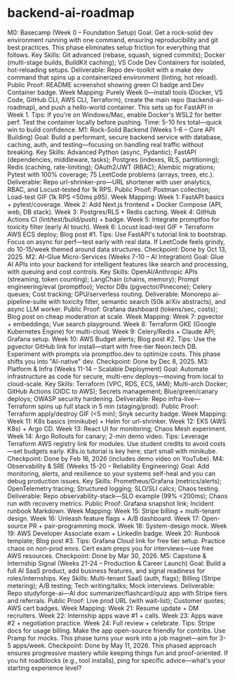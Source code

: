 # backend-ai-roadmap
M0: Basecamp (Week 0 – Foundation Setup)
Goal: Get a rock-solid dev environment running with one command, ensuring reproducibility and git best practices. This phase eliminates setup friction for everything that follows.
Key Skills: Git advanced (rebase, squash, signed commits); Docker (multi-stage builds, BuildKit caching); VS Code Dev Containers for isolated, hot-reloading setups.
Deliverable: Repo dev-toolkit with a make dev command that spins up a containerized environment (linting, hot reload).
Public Proof: README screenshot showing green CI badge and Dev Container badge.
Week Mapping: Purely Week 0—install tools (Docker, VS Code, GitHub CLI, AWS CLI, Terraform), create the main repo (backend-ai-roadmap), and push a hello-world container. This sets up for FastAPI in Week 1.
Tips: If you're on Windows/Mac, enable Docker's WSL2 for better perf. Test the container locally before pushing. Time: 5-10 hrs total—quick win to build confidence.
M1: Rock-Solid Backend (Weeks 1-6 – Core API Building)
Goal: Build a performant, secure backend service with database, caching, auth, and testing—focusing on handling real traffic without breaking.
Key Skills: Advanced Python (async, Pydantic); FastAPI (dependencies, middleware, tasks); Postgres (indexes, RLS, partitioning); Redis (caching, rate-limiting); OAuth2/JWT (RBAC); Alembic migrations; Pytest with 100% coverage; 75 LeetCode problems (arrays, trees, etc.).
Deliverable: Repo url-shrinker-pro—URL shortener with user analytics, RBAC, and Locust-tested for 1k RPS.
Public Proof: Postman collection; Load-test GIF (1k RPS <50ms p95).
Week Mapping:
Week 1: FastAPI basics + pytest/coverage.
Week 2: Add Next.js frontend + Docker Compose (API, web, DB stack).
Week 3: Postgres/RLS + Redis caching.
Week 4: GitHub Actions CI (lint/test/build/push) + badge.
Week 5: Integrate promptfoo for toxicity filter (early AI touch).
Week 6: Locust load-test GIF + Terraform AWS ECS deploy; Blog post #1.
Tips: Use FastAPI's tutorial link to bootstrap. Focus on async for perf—test early with real data. If LeetCode feels grindy, do 10-15/week themed around data structures. Checkpoint: Done by Oct 13, 2025.
M2: AI-Glue Micro-Services (Weeks 7-10 – AI Integration)
Goal: Glue AI APIs into your backend for intelligent features like search and processing, with queuing and cost controls.
Key Skills: OpenAI/Anthropic APIs (streaming, token counting); LangChain (chains, memory); Prompt engineering/eval (promptfoo); Vector DBs (pgvector/Pinecone); Celery queues; Cost tracking; GPU/serverless routing.
Deliverable: Monorepo ai-pipeline-suite with toxicity filter, semantic search (50k arXiv abstracts), and async LLM worker.
Public Proof: Grafana dashboard (tokens/sec, costs); Blog post on cheap moderation at scale.
Week Mapping:
Week 7: pgvector + embeddings; Vue search playground.
Week 8: Terraform GKE (Google Kubernetes Engine) for multi-cloud.
Week 9: Celery/Redis + Claude API; Grafana setup.
Week 10: AWS Budget alerts; Blog post #2.
Tips: Use the pgvector GitHub link for install—start with free-tier Neon.tech DB. Experiment with prompts via promptfoo.dev to optimize costs. This phase shifts you into "AI-native" dev. Checkpoint: Done by Dec 8, 2025.
M3: Platform & Infra (Weeks 11-14 – Scalable Deployment)
Goal: Automate infrastructure as code for secure, multi-env deploys—moving from local to cloud-scale.
Key Skills: Terraform (VPC, RDS, ECS, IAM); Multi-arch Docker; GitHub Actions (OIDC to AWS); Secrets management; Blue/green/canary deploys; OWASP security hardening.
Deliverable: Repo infra-live—Terraform spins up full stack in 5 min (staging/prod).
Public Proof: Terraform apply/destroy GIF (<5 min); Snyk security badge.
Week Mapping:
Week 11: K8s basics (minikube) + Helm for url-shrinker.
Week 12: EKS (AWS K8s) + Argo CD.
Week 13: React UI for monitoring; Chaos Mesh experiment.
Week 14: Argo Rollouts for canary; 2-min demo video.
Tips: Leverage Terraform AWS registry link for modules. Use student credits to avoid costs—set budgets early. K8s.io tutorial is key here; start small with minikube. Checkpoint: Done by Feb 16, 2026 (includes demo video on YouTube).
M4: Observability & SRE (Weeks 15-20 – Reliability Engineering)
Goal: Add monitoring, alerts, and resilience so your systems self-heal and you can debug production issues.
Key Skills: Prometheus/Grafana (metrics/alerts); OpenTelemetry tracing; Structured logging; SLO/SLI calcs; Chaos testing.
Deliverable: Repo observability-stack—SLO example (99% <200ms); Chaos run with recovery metrics.
Public Proof: Grafana snapshot link; Incident runbook Markdown.
Week Mapping:
Week 15: Stripe billing + multi-tenant design.
Week 16: Unleash feature flags + A/B dashboard.
Week 17: Open-source PR + pair-programming mock.
Week 18: System-design mock.
Week 19: AWS Developer Associate exam + LinkedIn badge.
Week 20: Runbook template; Blog post #3.
Tips: Grafana Cloud link for free tier setup. Practice chaos on non-prod envs. Cert exam preps you for interviews—use free AWS resources. Checkpoint: Done by Mar 30, 2026.
M5: Capstone & Internship Signal (Weeks 21-24 – Production & Career Launch)
Goal: Build a full AI SaaS product, add business features, and signal readiness for roles/internships.
Key Skills: Multi-tenant SaaS (auth, flags); Billing (Stripe metering); A/B testing; Tech writing/talks; Mock interviews.
Deliverable: Repo studyforge-ai—AI doc summarizer/flashcard/quiz app with Stripe tiers and referrals.
Public Proof: Live prod URL (with wait-list); Customer quotes; AWS cert badges.
Week Mapping:
Week 21: Resume update + DM recruiters.
Week 22: Internship apps wave #1 + calls.
Week 23: Apps wave #2 + negotiation practice.
Week 24: Full review + celebrate.
Tips: Stripe docs for usage billing. Make the app open-source friendly for contribs. Use Pramp for mocks. This phase turns your work into a job magnet—aim for 3-5 apps/week. Checkpoint: Done by May 11, 2026.
This phased approach ensures progressive mastery while keeping things fun and proof-oriented. If you hit roadblocks (e.g., tool installs), ping for specific advice—what's your starting experience level?


